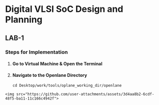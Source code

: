 # Digital VLSI SoC Design and Planning

## LAB-1

### Steps for Implementation

1. #### Go to Virtual Machine & Open the Terminal
2. #### Navigate to the Openlane Directory
   ```blash
   cd Desktop/work/tools/oplane_working_dir/openlane
```
<img src="https://github.com/user-attachments/assets/3d4aa8b2-6cdf-48f5-ba11-11c166c4942f">


